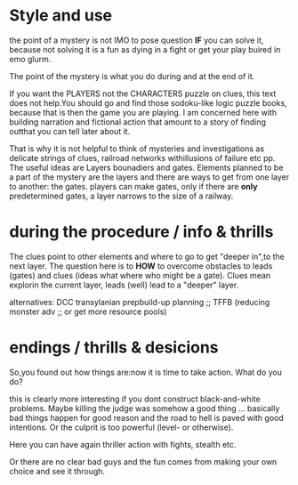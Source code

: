 # Style and use
the point of a mystery is not IMO to pose question __IF__ you can solve it, because not solving it is a fun as dying in a fight or get your play buired in emo glurm.

The point of the mystery is what you do during and at the end of it.

If you want the PLAYERS not the CHARACTERS puzzle on clues, this text does not help.You should go and find those sodoku-like logic puzzle books, because that is then the game you are playing. I am concerned here with building narration and fictional action that amount to a story of finding outthat you can tell later about it.

That is why it is not helpful to think of mysteries and investigations as delicate strings of clues, railroad networks withillusions of failure etc pp. The useful ideas are Layers bounadiers and gates. Elements planned to be a part of the mystery are the layers and there are ways to get from one layer to another: the gates. players can make gates, only if there are __only__ predetermined gates, a layer narrows to the size of a railway.

# during the procedure / info & thrills
The clues point to other elements and where to go to get "deeper in",to the next layer. The question here is to __HOW__ to overcome obstacles to leads (gates) and clues (ideas what where who might be a gate). Clues mean explorin the current layer, leads (well) lead to a "deeper" layer.

alternatives: DCC transylanian prepbuild-up planning ;; TFFB (reducing monster adv ;; or get more resource pools)

# endings / thrills & desicions
So,you found out how things are:now it is time to take action. What do you do?

this is clearly more interesting if you dont construct black-and-white problems. Maybe killing the judge was somehow a good thing ... basically bad things happen for good reason and the road to hell is paved with good intentions. Or the culprit is too powerful (level- or otherwise).

Here you can have again thriller action with fights, stealth etc.

Or there are no clear bad guys and the fun comes from making your own choice and see it through.
